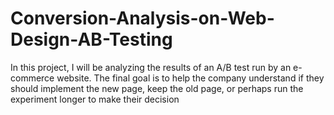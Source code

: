 # Conversion-Analysis-on-Web-Design-AB-Testing

In this project, I will be analyzing the results of an A/B test run by an e-commerce website.  The final goal is to help the company understand if they should implement the new page, keep the old page, or perhaps run the experiment longer to make their decision
